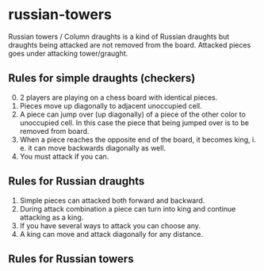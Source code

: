 # russian-towers

Russian towers / Column draughts is a kind of Russian draughts
but draughts being attacked are not removed from the board.
Attacked pieces goes under attacking tower/graught.

## Rules for simple draughts (checkers)

0. 2 players are playing on a chess board with identical pieces.
1. Pieces move up diagonally to adjacent unoccupied cell.
2. A piece can jump over (up diagonally) of a piece of the
    other color to unoccupied cell. In this case the piece
    that being jumped over is to be removed from board.
3. When a piece reaches the opposite end of the board, it
    becomes king, i. e. it can move backwards diagonally as well.
4. You must attack if you can.

## Rules for Russian draughts

1. Simple pieces can attacked both forward and backward.
2. During attack combination a piece can turn into king and
    continue attacking as a king.
3. If you have several ways to attack you can choose any.
4. A king can move and attack diagonally for any distance.

## Rules for Russian towers

